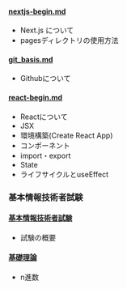 #### [nextjs-begin.md](nextjs-begin.md)
- Next.js について
- pagesディレクトリの使用方法

#### [git_basis.md](git_basis.md)
- Githubについて

#### [react-begin.md](react-begin.md)
- Reactについて
- JSX
- 環境構築(Create React App)
- コンポーネント
- import・export
- State
- ライフサイクルとuseEffect

### 基本情報技術者試験
#### [基本情報技術者試験](基本情報技術者試験/基本情報技術者試験.md)
- 試験の概要
#### [基礎理論](基本情報技術者試験/基礎理論.md)
- n進数
